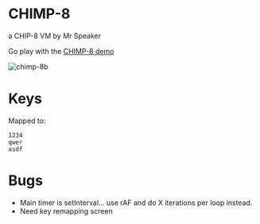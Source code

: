 # CHIMP-8

a CHIP-8 VM
by Mr Speaker

Go play with the [CHIMP-8 demo](http://mrspeaker.github.io/CHIMP-8/)

![chimp-8b](https://cloud.githubusercontent.com/assets/129330/5837153/a4920f60-a14a-11e4-81e3-d58ed22358e0.png)


# Keys

Mapped to:

	1234
	qwer
	asdf

# Bugs

- Main timer is setInterval... use rAF and do X iterations per loop instead.
- Need key remapping screen
